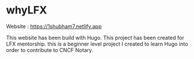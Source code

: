 # whyLFX

Website : https://1shubham7.netlify.app

This website has been build with Hugo. This project has been created for LFX mentorship. this is a beginner level project I created to learn Hugo into order to contribute to CNCF Notary.
